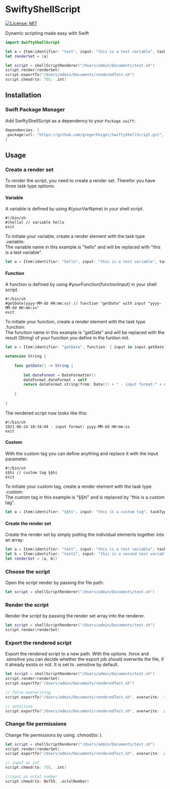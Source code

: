 # SwiftyShellScript
[![License: MIT](https://img.shields.io/github/license/gregorFeigel/SwiftyShellScript)](https://github.com/gregorFeigel/SwiftyShellScript/license)

Dynamic scripting made easy with Swift

```swift
import SwiftyShellScript

let a = Item(identifier: "test", input: "this is a test variable", taskType: .variable)
let renderSet = [a]

let script = shellScriptRenderer("/Users/admin/Documents/test.sh")
script.render(renderSet)
script.exportTo("/Users/admin/Documents/renderedTest.sh")
script.chmod(to: 755, .int)
```

## Installation
### Swift Package Manager
Add SwiftyShellScript as a dependency to your `Package.swift`:

```swift
dependencies: [
.package(url: "https://github.com/gregorFeigel/SwiftyShellScript.git", .branch("main")) // from: 0.0.1 
]
```

## Usage

### Create a render set

To render the script, you need to create a render set.
Therefor you have three task type options:

#### Variable

A variable is defined by using #(yourVarName) in your shell script.

```
#!/bin/sh
#(hello) // variable hello
exit
```

To initiate your variable, create a render element with the task type .variable: <br/>
The variable name in this example is "hello" and will be replaced with "this is a test variable".

```swift
let a = Item(identifier: "hello", input: "this is a test variable", taskType: .variable)
```


#### Function

A function is defined by using #yourFunction(functionInput) in your shell script.

```
#!/bin/sh
#getDate(yyyy-MM-dd HH:mm:ss) // function "getDate" with input "yyyy-MM-dd HH:mm:ss"
exit
```

To initiate your function, create a render element with the task type .function: <br/>
The function name in this example is "getDate" and will be replaced with the result (String) of your function you define in the funtion init.

```swift
let a = Item(identifier: "getDate", function: { input in input.getDate() }, taskType: .function)

extension String {
    
    func getDate() -> String {
        
        let dateFormat = DateFormatter()
        dateFormat.dateFormat = self
        return dateFormat.string(from: Date()) + " - input format:" + self
        
    }
    
}
```
The rendered script now looks like this:

```
#!/bin/sh
2021-06-24 10:34:04 - input format: yyyy-MM-dd HH:mm:ss
exit
```

#### Custom 

With the custom tag you can define anything and replace it with the input parameter.

```
#!/bin/sh
§§hi // custom tag §§hi
exit
```
To initiate your custom tag, create a render element with the task type .custom: <br/>
The custom tag in this example is "§§hi" and is replaced by "this is a custom tag".

```swift
let a = Item(identifier: "§§hi", input: "this is a custom tag", taskType: .variable)
```

#### Create the render set

Create the render set by simply putting the individual elements together into an array:

```swift
let a = Item(identifier: "test", input: "this is a test variable", taskType: .variable)
let b = Item(identifier: "test2", input: "this is a second test variable", taskType: .variable)
let renderSet = [a, b])
```


### Choose the script 

Open the script render by passing the file path: 

```swift
let script = shellScriptRenderer("/Users/admin/Documents/test.sh")
```

### Render the script 

Render the script by passing the render set array into the renderer.

```swift
let script = shellScriptRenderer("/Users/admin/Documents/test.sh")
script.render(renderSet)
```

### Export the rendered script

Export the rendered script to a new path.
With the options .force and .sensitive you can decide whether the export job should overwrite the file, if it already exists or not. It is set to .sensitive by default.

```swift
let script = shellScriptRenderer("/Users/admin/Documents/test.sh")
script.render(renderSet)
script.exportTo("/Users/admin/Documents/renderedTest.sh")

// force overwriting 
script.exportTo("/Users/admin/Documents/renderedTest.sh", overwrite: .force)

// sensitive 
script.exportTo("/Users/admin/Documents/renderedTest.sh", overwrite: .sensitive)
```

### Change file permissions 

Change file permissions by using .chmod(to: ).

```swift
let script = shellScriptRenderer("/Users/admin/Documents/test.sh")
script.render(renderSet)
script.exportTo("/Users/admin/Documents/renderedTest.sh", overwrite: .sensitive)

// input as int
script.chmod(to: 755, .int)

//input as octal number
script.chmod(to: 0o755, .octalNumber)
```
